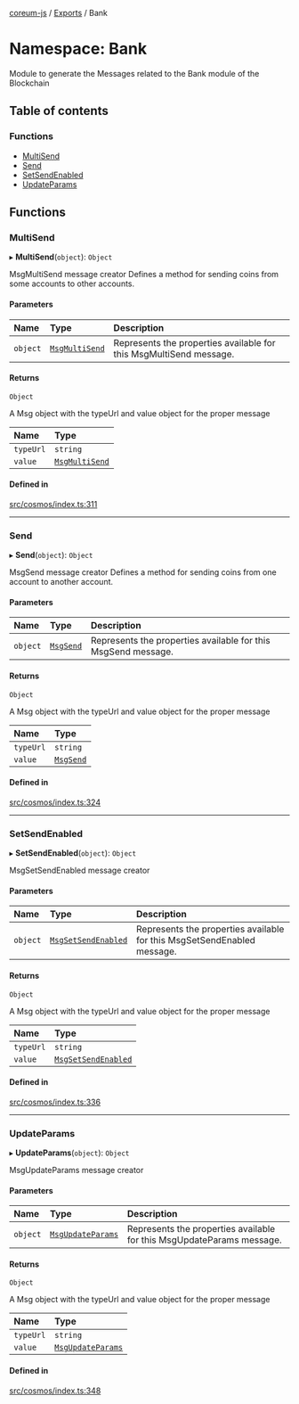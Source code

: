 [coreum-js](../README.md) / [Exports](../modules.md) / Bank

# Namespace: Bank

Module to generate the Messages related to the Bank module of the Blockchain

## Table of contents

### Functions

- [MultiSend](Bank.md#multisend)
- [Send](Bank.md#send)
- [SetSendEnabled](Bank.md#setsendenabled)
- [UpdateParams](Bank.md#updateparams)

## Functions

### MultiSend

▸ **MultiSend**(`object`): `Object`

MsgMultiSend message creator
Defines a method for sending coins from some accounts to other accounts.

#### Parameters

| Name | Type | Description |
| :------ | :------ | :------ |
| `object` | [`MsgMultiSend`](../interfaces/internal_.MsgMultiSend.md) | Represents the properties available for this MsgMultiSend message. |

#### Returns

`Object`

A Msg object with the typeUrl and value object for the proper message

| Name | Type |
| :------ | :------ |
| `typeUrl` | `string` |
| `value` | [`MsgMultiSend`](internal_.md#msgmultisend) |

#### Defined in

[src/cosmos/index.ts:311](https://github.com/PulsaraIO/coreum-js/blob/37352c6/src/cosmos/index.ts#L311)

___

### Send

▸ **Send**(`object`): `Object`

MsgSend message creator
Defines a method for sending coins from one account to another account.

#### Parameters

| Name | Type | Description |
| :------ | :------ | :------ |
| `object` | [`MsgSend`](../interfaces/internal_.MsgSend-2.md) | Represents the properties available for this MsgSend message. |

#### Returns

`Object`

A Msg object with the typeUrl and value object for the proper message

| Name | Type |
| :------ | :------ |
| `typeUrl` | `string` |
| `value` | [`MsgSend`](internal_.md#msgsend-1) |

#### Defined in

[src/cosmos/index.ts:324](https://github.com/PulsaraIO/coreum-js/blob/37352c6/src/cosmos/index.ts#L324)

___

### SetSendEnabled

▸ **SetSendEnabled**(`object`): `Object`

MsgSetSendEnabled message creator

#### Parameters

| Name | Type | Description |
| :------ | :------ | :------ |
| `object` | [`MsgSetSendEnabled`](../interfaces/internal_.MsgSetSendEnabled.md) | Represents the properties available for this MsgSetSendEnabled message. |

#### Returns

`Object`

A Msg object with the typeUrl and value object for the proper message

| Name | Type |
| :------ | :------ |
| `typeUrl` | `string` |
| `value` | [`MsgSetSendEnabled`](internal_.md#msgsetsendenabled) |

#### Defined in

[src/cosmos/index.ts:336](https://github.com/PulsaraIO/coreum-js/blob/37352c6/src/cosmos/index.ts#L336)

___

### UpdateParams

▸ **UpdateParams**(`object`): `Object`

MsgUpdateParams message creator

#### Parameters

| Name | Type | Description |
| :------ | :------ | :------ |
| `object` | [`MsgUpdateParams`](../interfaces/internal_.MsgUpdateParams-2.md) | Represents the properties available for this MsgUpdateParams message. |

#### Returns

`Object`

A Msg object with the typeUrl and value object for the proper message

| Name | Type |
| :------ | :------ |
| `typeUrl` | `string` |
| `value` | [`MsgUpdateParams`](internal_.md#msgupdateparams-1) |

#### Defined in

[src/cosmos/index.ts:348](https://github.com/PulsaraIO/coreum-js/blob/37352c6/src/cosmos/index.ts#L348)
